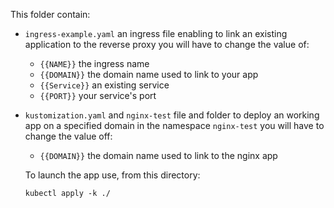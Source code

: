 
This folder contain:

* `ingress-example.yaml`
  an ingress file enabling to link an existing application to the reverse proxy
  you will have to change the value of:
  * `{{NAME}}` the ingress name
  * `{{DOMAIN}}` the domain name used to link to your app
  * `{{Service}}` an existing service
  * `{{PORT}}` your service's port

* `kustomization.yaml` and `nginx-test`
  file and folder to deploy an working app on a specified domain in the namespace `nginx-test`
  you will have to change the value off:
  * `{{DOMAIN}}` the domain name used to link to the nginx app 

  To launch the app use, from this directory:
  ```
  kubectl apply -k ./
  ```
